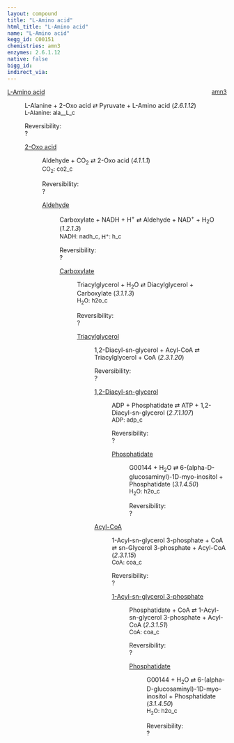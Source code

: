 ```yaml
---
layout: compound
title: "L-Amino acid"
html_title: "L-Amino acid"
name: "L-Amino acid"
kegg_id: C00151
chemistries: amn3
enzymes: 2.6.1.12
native: false
bigg_id:
indirect_via:
---
```

<dl><dt class='rs-product'><a href='{{ site.url }}{{ site.baseurl }}/compounds/C00151' class='link-dark' data-bs-toggle='tooltip' data-bs-html='true' data-bs-title='KEGG: C00151'>L-Amino acid</a><span style='float: right; max-width: 40%'><a href='{{ site.url }}{{ site.baseurl }}/chemistries/amn3' class='link-dark opacity-50' style='font-size: small; word-wrap: anywhere;'>amn3</a></span></dt><dd><p>L-Alanine + 2-Oxo acid &#8644; Pyruvate + L-Amino acid (<i>2.6.1.12</i>)<br /><span style='font-size: small;'><span data-bs-toggle='tooltip' data-bs-html='true' data-bs-title='KEGG: C00041'>L-Alanine</span>: ala__L_c</span><br /><div class="reversibility_info">Reversibility: <div class="progress"><div class="progress-bar bg-light" role="progressbar" style="width: 100%" aria-valuenow="0" aria-valuemin="0" aria-valuemax="100"></div></div><span>?</span><div class="progress"><div class="progress-bar bg-light" role="progressbar" style="width: 100%" aria-valuenow="0" aria-valuemin="0" aria-valuemax="10"></div></div></div></p><dl><dt><a href='{{ site.url }}{{ site.baseurl }}/compounds/C00161' class='link-dark' data-bs-toggle='tooltip' data-bs-html='true' data-bs-title='KEGG: C00161'>2-Oxo acid</a><span style='float: right; max-width: 40%'><a href='{{ site.url }}{{ site.baseurl }}/chemistries/None' class='link-dark opacity-50' style='font-size: small; word-wrap: anywhere;'></a></span></dt><dd><p>Aldehyde + CO<sub>2</sub> &#8644; 2-Oxo acid (<i>4.1.1.1</i>)<br /><span style='font-size: small;'><span data-bs-toggle='tooltip' data-bs-html='true' data-bs-title='KEGG: C00011'>CO<sub>2</sub></span>: co2_c</span><br /><div class="reversibility_info">Reversibility: <div class="progress"><div class="progress-bar bg-light" role="progressbar" style="width: 100%" aria-valuenow="0" aria-valuemin="0" aria-valuemax="100"></div></div><span>?</span><div class="progress"><div class="progress-bar bg-light" role="progressbar" style="width: 100%" aria-valuenow="0" aria-valuemin="0" aria-valuemax="10"></div></div></div></p><dl><dt><a href='{{ site.url }}{{ site.baseurl }}/compounds/C00071' class='link-dark' data-bs-toggle='tooltip' data-bs-html='true' data-bs-title='KEGG: C00071'>Aldehyde</a><span style='float: right; max-width: 40%'><a href='{{ site.url }}{{ site.baseurl }}/chemistries/None' class='link-dark opacity-50' style='font-size: small; word-wrap: anywhere;'></a></span></dt><dd><p>Carboxylate + NADH + H<sup>+</sup> &#8644; Aldehyde + NAD<sup>+</sup> + H<sub>2</sub>O (<i>1.2.1.3</i>)<br /><span style='font-size: small;'><span data-bs-toggle='tooltip' data-bs-html='true' data-bs-title='KEGG: C00004'>NADH</span>: nadh_c, <span data-bs-toggle='tooltip' data-bs-html='true' data-bs-title='KEGG: C00080'>H<sup>+</sup></span>: h_c</span><br /><div class="reversibility_info">Reversibility: <div class="progress"><div class="progress-bar bg-light" role="progressbar" style="width: 100%" aria-valuenow="0" aria-valuemin="0" aria-valuemax="100"></div></div><span>?</span><div class="progress"><div class="progress-bar bg-light" role="progressbar" style="width: 100%" aria-valuenow="0" aria-valuemin="0" aria-valuemax="10"></div></div></div></p><dl><dt><a href='{{ site.url }}{{ site.baseurl }}/compounds/C00060' class='link-dark' data-bs-toggle='tooltip' data-bs-html='true' data-bs-title='KEGG: C00060'>Carboxylate</a><span style='float: right; max-width: 40%'><a href='{{ site.url }}{{ site.baseurl }}/chemistries/None' class='link-dark opacity-50' style='font-size: small; word-wrap: anywhere;'></a></span></dt><dd><p>Triacylglycerol + H<sub>2</sub>O &#8644; Diacylglycerol + Carboxylate (<i>3.1.1.3</i>)<br /><span style='font-size: small;'><span data-bs-toggle='tooltip' data-bs-html='true' data-bs-title='KEGG: C00001'>H<sub>2</sub>O</span>: h2o_c</span><br /><div class="reversibility_info">Reversibility: <div class="progress"><div class="progress-bar bg-light" role="progressbar" style="width: 100%" aria-valuenow="0" aria-valuemin="0" aria-valuemax="100"></div></div><span>?</span><div class="progress"><div class="progress-bar bg-light" role="progressbar" style="width: 100%" aria-valuenow="0" aria-valuemin="0" aria-valuemax="10"></div></div></div></p><dl><dt><a href='{{ site.url }}{{ site.baseurl }}/compounds/C00422' class='link-dark' data-bs-toggle='tooltip' data-bs-html='true' data-bs-title='KEGG: C00422'>Triacylglycerol</a><span style='float: right; max-width: 40%'><a href='{{ site.url }}{{ site.baseurl }}/chemistries/None' class='link-dark opacity-50' style='font-size: small; word-wrap: anywhere;'></a></span></dt><dd><p>1,2-Diacyl-sn-glycerol + Acyl-CoA &#8644; Triacylglycerol + CoA (<i>2.3.1.20</i>)<br /><div class="reversibility_info">Reversibility: <div class="progress"><div class="progress-bar bg-light" role="progressbar" style="width: 100%" aria-valuenow="0" aria-valuemin="0" aria-valuemax="100"></div></div><span>?</span><div class="progress"><div class="progress-bar bg-light" role="progressbar" style="width: 100%" aria-valuenow="0" aria-valuemin="0" aria-valuemax="10"></div></div></div></p><dl><dt><a href='{{ site.url }}{{ site.baseurl }}/compounds/C00641' class='link-dark' data-bs-toggle='tooltip' data-bs-html='true' data-bs-title='KEGG: C00641'>1,2-Diacyl-sn-glycerol</a><span style='float: right; max-width: 40%'><a href='{{ site.url }}{{ site.baseurl }}/chemistries/None' class='link-dark opacity-50' style='font-size: small; word-wrap: anywhere;'></a></span></dt><dd><p>ADP + Phosphatidate &#8644; ATP + 1,2-Diacyl-sn-glycerol (<i>2.7.1.107</i>)<br /><span style='font-size: small;'><span data-bs-toggle='tooltip' data-bs-html='true' data-bs-title='KEGG: C00008'>ADP</span>: adp_c</span><br /><div class="reversibility_info">Reversibility: <div class="progress"><div class="progress-bar bg-light" role="progressbar" style="width: 100%" aria-valuenow="0" aria-valuemin="0" aria-valuemax="100"></div></div><span>?</span><div class="progress"><div class="progress-bar bg-light" role="progressbar" style="width: 100%" aria-valuenow="0" aria-valuemin="0" aria-valuemax="10"></div></div></div></p><dl><dt><a href='{{ site.url }}{{ site.baseurl }}/compounds/C00416' class='link-dark' data-bs-toggle='tooltip' data-bs-html='true' data-bs-title='KEGG: C00416'>Phosphatidate</a><span style='float: right; max-width: 40%'><a href='{{ site.url }}{{ site.baseurl }}/chemistries/None' class='link-dark opacity-50' style='font-size: small; word-wrap: anywhere;'></a></span></dt><dd><p>G00144 + H<sub>2</sub>O &#8644; 6-(alpha-D-glucosaminyl)-1D-myo-inositol + Phosphatidate (<i>3.1.4.50</i>)<br /><span style='font-size: small;'><span data-bs-toggle='tooltip' data-bs-html='true' data-bs-title='KEGG: C00001'>H<sub>2</sub>O</span>: h2o_c</span><br /><div class="reversibility_info">Reversibility: <div class="progress"><div class="progress-bar bg-light" role="progressbar" style="width: 100%" aria-valuenow="0" aria-valuemin="0" aria-valuemax="100"></div></div><span>?</span><div class="progress"><div class="progress-bar bg-light" role="progressbar" style="width: 100%" aria-valuenow="0" aria-valuemin="0" aria-valuemax="10"></div></div></div></p><dl></dl></dd></dl></dd><dt><a href='{{ site.url }}{{ site.baseurl }}/compounds/C00040' class='link-dark' data-bs-toggle='tooltip' data-bs-html='true' data-bs-title='KEGG: C00040'>Acyl-CoA</a><span style='float: right; max-width: 40%'><a href='{{ site.url }}{{ site.baseurl }}/chemistries/None' class='link-dark opacity-50' style='font-size: small; word-wrap: anywhere;'></a></span></dt><dd><p>1-Acyl-sn-glycerol 3-phosphate + CoA &#8644; sn-Glycerol 3-phosphate + Acyl-CoA (<i>2.3.1.15</i>)<br /><span style='font-size: small;'><span data-bs-toggle='tooltip' data-bs-html='true' data-bs-title='KEGG: C00010'>CoA</span>: coa_c</span><br /><div class="reversibility_info">Reversibility: <div class="progress"><div class="progress-bar bg-light" role="progressbar" style="width: 100%" aria-valuenow="0" aria-valuemin="0" aria-valuemax="100"></div></div><span>?</span><div class="progress"><div class="progress-bar bg-light" role="progressbar" style="width: 100%" aria-valuenow="0" aria-valuemin="0" aria-valuemax="10"></div></div></div></p><dl><dt><a href='{{ site.url }}{{ site.baseurl }}/compounds/C00681' class='link-dark' data-bs-toggle='tooltip' data-bs-html='true' data-bs-title='KEGG: C00681'>1-Acyl-sn-glycerol 3-phosphate</a><span style='float: right; max-width: 40%'><a href='{{ site.url }}{{ site.baseurl }}/chemistries/None' class='link-dark opacity-50' style='font-size: small; word-wrap: anywhere;'></a></span></dt><dd><p>Phosphatidate + CoA &#8644; 1-Acyl-sn-glycerol 3-phosphate + Acyl-CoA (<i>2.3.1.51</i>)<br /><span style='font-size: small;'><span data-bs-toggle='tooltip' data-bs-html='true' data-bs-title='KEGG: C00010'>CoA</span>: coa_c</span><br /><div class="reversibility_info">Reversibility: <div class="progress"><div class="progress-bar bg-light" role="progressbar" style="width: 100%" aria-valuenow="0" aria-valuemin="0" aria-valuemax="100"></div></div><span>?</span><div class="progress"><div class="progress-bar bg-light" role="progressbar" style="width: 100%" aria-valuenow="0" aria-valuemin="0" aria-valuemax="10"></div></div></div></p><dl><dt><a href='{{ site.url }}{{ site.baseurl }}/compounds/C00416' class='link-dark' data-bs-toggle='tooltip' data-bs-html='true' data-bs-title='KEGG: C00416'>Phosphatidate</a><span style='float: right; max-width: 40%'><a href='{{ site.url }}{{ site.baseurl }}/chemistries/None' class='link-dark opacity-50' style='font-size: small; word-wrap: anywhere;'></a></span></dt><dd><p>G00144 + H<sub>2</sub>O &#8644; 6-(alpha-D-glucosaminyl)-1D-myo-inositol + Phosphatidate (<i>3.1.4.50</i>)<br /><span style='font-size: small;'><span data-bs-toggle='tooltip' data-bs-html='true' data-bs-title='KEGG: C00001'>H<sub>2</sub>O</span>: h2o_c</span><br /><div class="reversibility_info">Reversibility: <div class="progress"><div class="progress-bar bg-light" role="progressbar" style="width: 100%" aria-valuenow="0" aria-valuemin="0" aria-valuemax="100"></div></div><span>?</span><div class="progress"><div class="progress-bar bg-light" role="progressbar" style="width: 100%" aria-valuenow="0" aria-valuemin="0" aria-valuemax="10"></div></div></div></p><dl></dl></dd></dl></dd></dl></dd></dl></dd></dl></dd></dl></dd></dl></dd></dl></dd></dl>